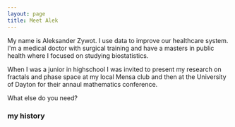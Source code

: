 ```yaml
---
layout: page
title: Meet Alek
---
```



My name is Aleksander Zywot. I use data to improve our healthcare system. I'm a medical doctor with surgical training and have a masters in public health where I focused on studying biostatistics.

When I was a junior in highschool I was invited to present my research on fractals and phase space at my local Mensa club and then at the University of Dayton for their annaul mathematics conference.

What else do you need?

### my history

